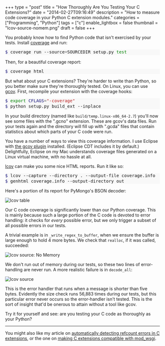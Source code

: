 +++
type = "post"
title = "How Thoroughly Are You Testing Your C Extensions?"
date = "2014-02-27T09:16:49"
description = "How to measure code coverage in your Python C extension modules."
categories = ["Programming", "Python"]
tags = ["c"]
enable_lightbox = false
thumbnail = "lcov-source-nomem.png"
draft = false
+++

<p>You probably know how to find Python code that isn't exercised by your tests. Install <a href="http://nedbatchelder.com/code/coverage/">coverage</a> and run:</p>
<div class="codehilite" style="background: #f8f8f8"><pre style="line-height: 125%"><span style="color: #19177C">$ </span>coverage run --source<span style="color: #666666">=</span>SOURCEDIR setup.py <span style="color: #008000">test</span>
</pre></div>


<p>Then, for a beautiful coverage report:</p>
<div class="codehilite" style="background: #f8f8f8"><pre style="line-height: 125%"><span style="color: #19177C">$ </span>coverage html
</pre></div>


<p>But what about your C extensions? They're harder to write than Python, so you better make sure they're thoroughly tested. On Linux, you can use <a href="http://gcc.gnu.org/onlinedocs/gcc-4.8.2/gcc/Gcov.html">gcov</a>. First, recompile your extension with the coverage hooks:</p>
<div class="codehilite" style="background: #f8f8f8"><pre style="line-height: 125%"><span style="color: #19177C">$ </span><span style="color: #008000">export </span><span style="color: #19177C">CFLAGS</span><span style="color: #666666">=</span><span style="color: #BA2121">&quot;-coverage&quot;</span>
<span style="color: #19177C">$ </span>python setup.py build_ext --inplace
</pre></div>


<p>In your build directory (named like <code>build/temp.linux-x86_64-2.7</code>) you'll now see some files with the ".gcno" extension. These are gcov's data files. Run your tests again and the directory will fill up with ".gcda" files that contain statistics about which parts of your C code were run.</p>
<p>You have a number of ways to view this coverage information. I use Eclipse with <a href="http://wiki.eclipse.org/Linux_Tools_Project/GCov/User_Guide">the gcov plugin</a> installed. (Eclipse CDT includes it by default.) Delightfully, Eclipse on my Mac understands coverage files generated on a Linux virtual machine, with no hassle at all.</p>
<p><a href="http://ltp.sourceforge.net/coverage/lcov.php">lcov</a> can make you some nice HTML reports. Run it like so:</p>
<div class="codehilite" style="background: #f8f8f8"><pre style="line-height: 125%"><span style="color: #19177C">$ </span>lcov --capture --directory . --output-file coverage.info
<span style="color: #19177C">$ </span>genhtml coverage.info --output-directory out
</pre></div>


<p>Here's a portion of its report for PyMongo's BSON decoder:</p>
<p><img style="display:block; margin-left:auto; margin-right:auto;" src="lcov-table.png" alt="lcov table" title="lcov table" /></p>
<p>Our C code coverage is significantly lower than our Python coverage. This is mainly because such a large portion of the C code is devoted to error handling: it checks for <em>every</em> possible error, but we only trigger a subset of all possible errors in our tests. </p>
<p>A trivial example is in <code>_write_regex_to_buffer</code>, when we ensure the buffer is large enough to hold 4 more bytes. We check that <code>realloc</code>, if it was called, succeeded:</p>
<p><img style="display:block; margin-left:auto; margin-right:auto;" src="lcov-source-nomem.png" alt="lcov source: No Memory" title="lcov source: No Memory" /></p>
<p>We don't run out of memory during our tests, so these two lines of error-handling are never run. A more realistic failure is in <code>decode_all</code>:</p>
<p><img style="display:block; margin-left:auto; margin-right:auto;" src="lcov-source.png" alt="lcov source" title="lcov source" /></p>
<p>This is the error handler that runs when a message is shorter than five bytes. Evidently the size check runs 56,883 times during our tests, but this particular error never occurs so the error-handler isn't tested. This is the sort of insight that'd be onerous to attain without a tool like gcov.</p>
<p>Try it for yourself and see: are you testing your C code as thoroughly as your Python?</p>
<hr />
<p>You might also like my article on <a href="/blog/analyzing-python-c-extensions-with-cpychecker/">automatically detecting refcount errors in C extensions</a>, or the one on <a href="/blog/python-c-extensions-and-mod-wsgi/">making C extensions compatible with mod_wsgi</a>.</p>
    
